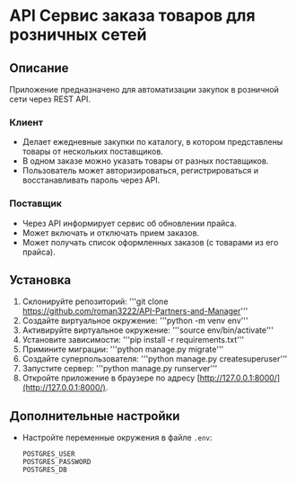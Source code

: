# API Сервис заказа товаров для розничных сетей
## Описание
Приложение предназначено для автоматизации закупок в розничной сети через REST API.

### Клиент
* Делает ежедневные закупки по каталогу, в котором представлены товары от нескольких поставщиков.
* В одном заказе можно указать товары от разных поставщиков.
* Пользователь может авторизироваться, регистрироваться и восстанавливать пароль через API.

### Поставщик
* Через API информирует сервис об обновлении прайса.
* Может включать и отключать прием заказов.
* Может получать список оформленных заказов (с товарами из его прайса).

## Установка
1. Склонируйте репозиторий:
  '''git clone https://github.com/roman3222/API-Partners-and-Manager'''
2. Создайте виртуальное окружение:
  '''python -m venv env'''
3. Активируйте виртуальное окружение:
  '''source env/bin/activate'''
4. Установите зависимости:
   '''pip install -r requirements.txt'''
5. Примините миграции:
   '''python manage.py migrate'''
6. Создайте суперпользователя:
   '''python manage.py createsuperuser'''
7. Запустите сервер:
   '''python manage.py runserver'''
8. Откройте приложение в браузере по адресу [http://127.0.0.1:8000/](http://127.0.0.1:8000/).

## Дополнительные настройки

- Настройте переменные окружения в файле `.env`:

    ```
    POSTGRES_USER
    POSTGRES_PASSWORD
    POSTGRES_DB
    ```


